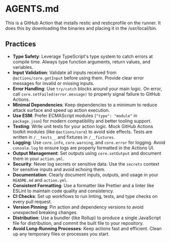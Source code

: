 # AGENTS.md

This is a GitHub Action that installs restic and resticprofile on the runner. It does this by downloading the binaries and placing it in the /usr/local/bin.

## Practices

- **Type Safety**: Leverage TypeScript's type system to catch errors at compile time. Always type function arguments, return values, and variables.
- **Input Validation**: Validate all inputs received from `@actions/core.getInput` before using them. Provide clear error messages for invalid or missing inputs.
- **Error Handling**: Use `try/catch` blocks around your main logic. On error, call `core.setFailed(error.message)` to properly signal failure to GitHub Actions.
- **Minimal Dependencies**: Keep dependencies to a minimum to reduce attack surface and speed up action execution.
- **Use ESM**: Prefer ECMAScript modules (`"type": "module"` in `package.json`) for modern compatibility and better tooling support.
- **Testing**: Write unit tests for your action logic. Mock GitHub Actions toolkit modules (like `@actions/core`) to avoid side effects. Tests are written in `/__tests__` and fixtures in `/__fixtures`.
- **Logging**: Use `core.info`, `core.warning`, and `core.error` for logging. Avoid `console.log` to ensure logs are properly formatted in the Actions UI.
- **Output Management**: Set outputs using `core.setOutput` and document them in your `action.yml`.
- **Security**: Never log secrets or sensitive data. Use the `secrets` context for sensitive inputs and avoid echoing them.
- **Documentation**: Clearly document inputs, outputs, and usage in your `README.md` and `action.yml`.
- **Consistent Formatting**: Use a formatter like Prettier and a linter like ESLint to maintain code quality and consistency.
- **CI Checks**: Set up workflows to run linting, tests, and type checks on every pull request.
- **Version Pinning**: Pin action and dependency versions to avoid unexpected breaking changes.
- **Distribution**: Use a bundler (like Rollup) to produce a single JavaScript file for distribution, and commit the built file to your repository.
- **Avoid Long-Running Processes**: Keep actions fast and efficient. Clean up any temporary files or processes you start.


